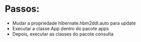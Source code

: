 # Passos:
* Mudar a propriedade hibernate.hbm2ddl.auto para update
* Executar a classe App dentro do pacote apps
* Depois, executar as classes do pacote consulta
